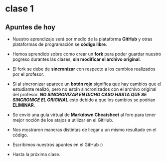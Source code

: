 # clase 1

## Apuntes de hoy

- Nuestro aprendizaje será por medio de la plataforma **GitHub** y otras plataformas de programación se **código libre**.

- Hemos aprendido sobre como crear un **fork** para poder guardar nuestro pogreso durantes las clases, **sin modificar el archivo original**.

- El fork se debe de **sincronizar** con respecto a los cambios realizados por el profesor.

- Si al sincronizar aparece un **botón rojo** significa que hay cambios que el estudiante realizó, pero no están sincronizados con el archivo original del profesor. **_NO SINCRONIZAR EN DICHO CASO HASTA QUE SE SINCRONICE EL ORIGINAL_** esto debido a que los cambios se podrían **ELIMINAR**.

- Se envió una guía virtual de **Markdown Cheatsheet** al foro para tener mejor noción de los atajos a utilizar en el GitHub.

- Nos mostraron maneras distintas de llegar a un mismo resultado en el código.

- Escribimos nuestros apuntes en el GitHub :)

- Hasta la próxima clase.
